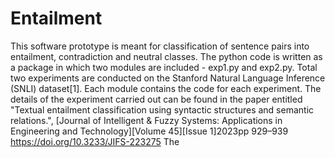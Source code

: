 # Entailment
This software prototype is meant for classification of sentence pairs into entailment, contradiction and neutral classes.
The python code is written as a package in which two modules are included - exp1.py and exp2.py. Total two experiments are conducted on the Stanford Natural Language Inference (SNLI) dataset[1]. Each module contains the code for each experiment. The details of the experiment carried out can be found in the paper entitled "Textual entailment classification using syntactic structures and semantic relations.", [Journal of Intelligent & Fuzzy Systems: Applications in Engineering and Technology][Volume 45][Issue 1]2023pp 929–939 https://doi.org/10.3233/JIFS-223275
The 
